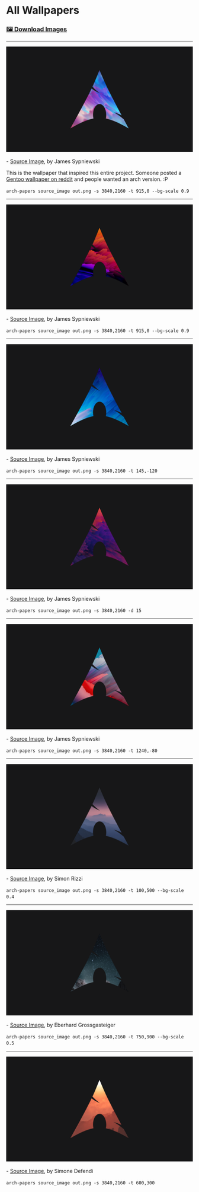 # All Wallpapers

### [🖼 Download Images](https://connorcode.com/files/Photos/ArchPapers.zip)

---

![](1.png)

\- [Source Image](https://www.reddit.com/r/wallpaper/comments/m7x6a4/dreams_3440x1440), by James Sypniewski

This is the wallpaper that inspired this entire project.
Someone posted a [Gentoo wallpaper on reddit](https://www.reddit.com/r/linuxmasterrace/comments/mb466s/a_clean_gentoo_wallpaper) and people wanted an arch version. :P

`arch-papers source_image out.png -s 3840,2160 -t 915,0 --bg-scale 0.9`

---

![](2.png)

\- [Source Image](https://www.reddit.com/r/wallpapers/comments/ukl6t1/fission_a1_3840x2160), by James Sypniewski

`arch-papers source_image out.png -s 3840,2160 -t 915,0 --bg-scale 0.9`

---

![](3.png)

\- [Source Image](https://www.reddit.com/r/wallpaper/comments/rfl7vj/abstract_wave_3840x2160), by James Sypniewski

`arch-papers source_image out.png -s 3840,2160 -t 145,-120`

---

![](4.png)

\- [Source Image](https://www.reddit.com/r/WidescreenWallpaper/comments/bz6ym2/fire_3440x1440), by James Sypniewski

`arch-papers source_image out.png -s 3840,2160 -d 15`

---

![](5.png)

\- [Source Image](https://www.reddit.com/r/wallpapers/comments/tkhpx9/nautical_3840x2160), by James Sypniewski

`arch-papers source_image out.png -s 3840,2160 -t 1240,-80`

---

![](6.png)

\- [Source Image](https://www.pexels.com/photo/silhouette-of-mountains-during-dawn-1809644), by Simon Rizzi

`arch-papers source_image out.png -s 3840,2160 -t 100,500 --bg-scale 0.4`

---

![](7.png)

\- [Source Image](https://www.pexels.com/photo/scenic-view-of-rocky-mountain-during-evening-1624438), by Eberhard Grossgasteiger

`arch-papers source_image out.png -s 3840,2160 -t 750,900 --bg-scale 0.5`

---

![](8.png)

\- [Source Image](https://www.pexels.com/photo/silhouette-of-mountains-during-sunset-12762122), by Simone Defendi

`arch-papers source_image out.png -s 3840,2160 -t 600,300`
